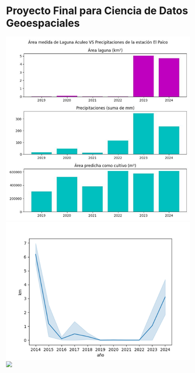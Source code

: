 # Proyecto Final para Ciencia de Datos Geoespaciales
![](https://github.com/cristobalstrange/AnalisisLagunaAculeo/blob/main/visualizaciones/arealaguna_precip_areacrop.jpg)
![](visualizaciones/area_segun_tiempo.png)
![]([visualizaciones/area_segun_tiempo.png](https://github.com/cristobalstrange/AnalisisLagunaAculeo/blob/main/visualizaciones/visualizacion_laguna_mes_a_mes_5fps.gif))
